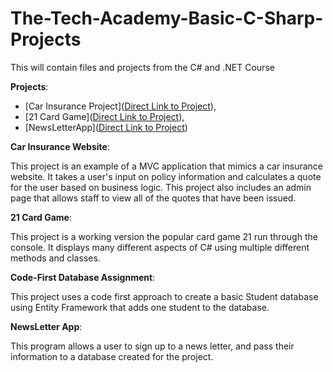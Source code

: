 # The-Tech-Academy-Basic-C-Sharp-Projects

This will contain files and projects from the C# and .NET Course


**Projects**:
- [Car Insurance Project]([Direct Link to Project](https://github.com/Jamesmb7/The-Tech-Academy-Basic-C-Sharp-Projects/tree/main/Basic_C%23_Programs/CarInsurance)),
- [21 Card Game]([Direct Link to Project](https://github.com/Jamesmb7/The-Tech-Academy-Basic-C-Sharp-Projects/tree/main/Basic_C%23_Programs/TwentyOneProject)),
- [NewsLetterApp]([Direct Link to Project](https://github.com/Jamesmb7/The-Tech-Academy-Basic-C-Sharp-Projects/tree/main/Basic_C%23_Programs/NewsLetterAppMVC))

**Car Insurance Website**: 

This project is an example of a MVC application that mimics a car insurance website. It takes a user's input on policy information and calculates a quote for the user based on business logic. This project also includes an admin page that allows staff to view all of the quotes that have been issued.

**21 Card Game**: 

This project is a working version the popular card game 21 run through the console. It displays many different aspects of C# using multiple different methods and classes. 

**Code-First Database Assignment**:

This project uses a code first approach to create a basic Student database using Entity Framework that adds one student to the database. 

**NewsLetter App**:

This program allows a user to sign up to a news letter, and pass their information to a database created for the project. 

